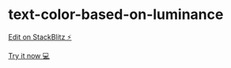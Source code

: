 # text-color-based-on-luminance

[Edit on StackBlitz ⚡️](https://stackblitz.com/edit/text-color-based-on-luminance)

[Try it now 💻](https://text-color-based-on-luminance.stackblitz.io)